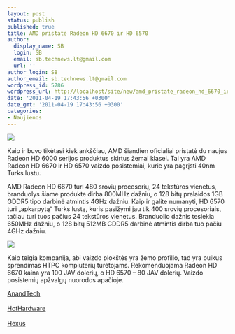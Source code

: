 ```yaml
---
layout: post
status: publish
published: true
title: AMD pristatė Radeon HD 6670 ir HD 6570
author:
  display_name: SB
  login: SB
  email: sb.technews.lt@gmail.com
  url: ''
author_login: SB
author_email: sb.technews.lt@gmail.com
wordpress_id: 5786
wordpress_url: http://localhost/site/new/amd_pristate_radeon_hd_6670_ir_hd_6570/
date: '2011-04-19 17:43:56 +0300'
date_gmt: '2011-04-19 17:43:56 +0300'
categories:
- Naujienos
---
```

<div class="imgright"><img src="http://technews.lt/upload/amdradeonhd6670ao01.jpg"  /></div>
<p>Kaip ir buvo tikėtasi kiek ankščiau, AMD šiandien oficialiai pristatė du naujus Radeon HD 6000 serijos produktus skirtus žemai klasei. Tai yra AMD Radeon HD 6670 ir HD 6570 vaizdo posistemiai, kurie yra pagrįsti 40nm Turks lustu.</p>
<p>AMD Radeon HD 6670 turi 480 srovių procesorių, 24 tekstūros vienetus, branduolys šiame produkte dirba 800MHz dažniu, o 128 bitų pralaidos 1GB GDDR5 tipo darbinė atmintis 4GHz dažniu. Kaip ir galite numanyti, HD 6570 turi „apkarpytą“ Turks lustą, kuris pasižymi jau tik 400 srovių procesoriais, tačiau turi tuos pačius 24 tekstūros vienetus. Branduolio dažnis tesiekia 650MHz dažniu, o 128 bitų 512MB GDDR5 darbinė atmintis dirba tuo pačiu 4GHz dažniu.</p>
<p><img src="http://technews.lt/upload/amdradeonhd6570ao01.jpg" /></p>
<p>Kaip teigia kompanija, abi vaizdo plokštės yra žemo profilio, tad yra puikus sprendimas HTPC kompiuterių turėtojams. Rekomenduojama Radeon HD 6670 kaina yra 100 JAV dolerių, o HD 6570 – 80 JAV dolerių. Vaizdo posistemių apžvalgų nuorodos apačioje.</p>
<p><a class="ns" href="http://www.anandtech.com/show/4278/amds-radeon-hd-6670-radeon-hd-6570">AnandTech</a><br />
<br /><a class="ns" href="http://hothardware.com/Reviews/AMD-Radeon-HD-6670-and-6570-Mainstream-GPUs/">HotHardware</a><br />
<br /><a class="ns" href="http://www.hexus.net/content/item.php?item=30095">Hexus</a><br /></p>

